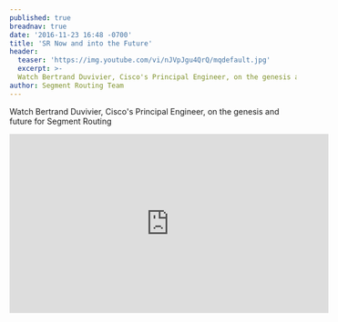 ```yaml
---
published: true
breadnav: true
date: '2016-11-23 16:48 -0700'
title: 'SR Now and into the Future'
header:
  teaser: 'https://img.youtube.com/vi/nJVpJgu4QrQ/mqdefault.jpg'
  excerpt: >-
  Watch Bertrand Duvivier, Cisco's Principal Engineer, on the genesis and future for Segment Routing
author: Segment Routing Team
---
```

Watch Bertrand Duvivier, Cisco's Principal Engineer, on the genesis and future for Segment Routing

<iframe width="560" height="315" src="https://www.youtube.com/embed/nJVpJgu4QrQ" frameborder="0" allowfullscreen></iframe>
